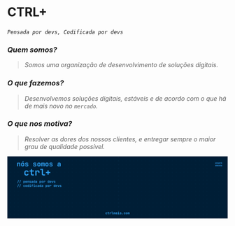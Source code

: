 # CTRL+

_`Pensada por devs, Codificada por devs`_

### _**Quem somos?**_

> _Somos uma organização de desenvolvimento de soluções digitais._

### _**O que fazemos?**_

> _Desenvolvemos soluções digitais, estáveis e de acordo com o que há de mais novo no `mercado`._

### _**O que nos motiva?**_

> _Resolver as dores dos nossos clientes, e entregar sempre o maior grau de qualidade possível._



![Ctrl +](/.github/banner.png)
